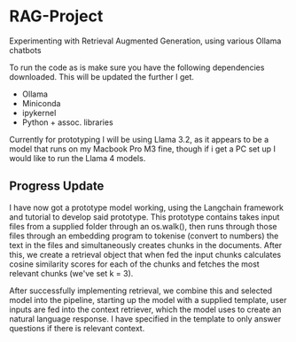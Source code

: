 # RAG-Project
Experimenting with Retrieval Augmented Generation, using various Ollama chatbots

To run the code as is make sure you have the following dependencies downloaded. This will be updated the further I get.

- Ollama
- Miniconda
- ipykernel
- Python + assoc. libraries

Currently for prototyping I will be using Llama 3.2, as it appears to be a model that runs on my Macbook Pro M3 fine, though if i get a PC set up I would like to run the Llama 4 models.

## Progress Update

I have now got a prototype model working, using the Langchain framework and tutorial to develop said prototype. This prototype contains takes input files from a supplied folder through an os.walk(), then runs through those files through an embedding program to tokenise (convert to numbers) the text in the files and simultaneously creates chunks in the documents. After this, we create a retrieval object that when fed the input chunks calculates cosine similarity scores for each of the chunks and fetches the most relevant chunks (we've set k = 3).

After successfully implementing retrieval, we combine this and selected model into the pipeline, starting up the model with a supplied template, user inputs are fed into the context retriever, which the model uses to create an natural language response. I have specified in the template to only answer questions if there is relevant context.
